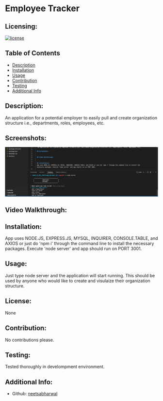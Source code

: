 # Employee Tracker

  ## Licensing:
  [![license](https://img.shields.io/badge/license-None-blue)](https://shields.io)

  ## Table of Contents 
  - [Description](#description)
  - [Installation](#installation)
  - [Usage](#usage)
  - [Contribution](#contribution)
  - [Testing](#testing)
  - [Additional Info](#additional-info)

  ## Description:
   An application for a potential employer to easily pull and create organization structure i.e., departments, roles, employees, etc.
  
  ## Screenshots:
  <img src="./assets/Screenshot.png">

  ## Video Walkthrough:
  

  ## Installation:
  App uses NODE.JS, EXPRESS.JS, MYSQL, INQUIRER, CONSOLE.TABLE, and AXIOS or just do 'npm i' through the command line to install the necessary packages. Execute 'node server' and app should run on PORT 3001.

  ## Usage:
  Just type node server and the application will start running. This should be used by anyone who would like to create and visulaize their organization structure.

  ## License:
  None

  ## Contribution:
  No contributions please.

  ## Testing:
  Tested thoroughly in develompment environment.
  
  ## Additional Info:
  - Github: [neetsabharwal](https://github.com/neetsabharwal)